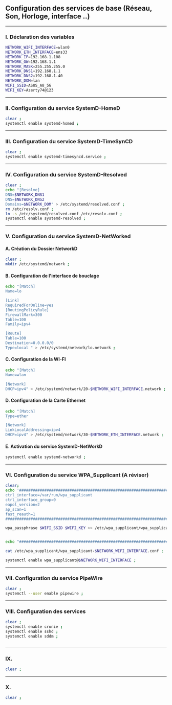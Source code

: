 ## Configuration des services de base (Réseau, Son, Horloge, interface ..)












----------------------------------------------------------------------------------------------------------------
### I. Déclaration des variables

```bash
NETWORK_WIFI_INTERFACE=wlan0
NETWORK_ETH_INTERFACE=ens33
NETWORK_IP=192.168.1.108
NETWORK_GW=192.168.1.1
NETWORK_MASK=255.255.255.0
NETWORK_DNS1=192.168.1.1
NETWORK_DNS2=192.168.1.40
NETWORK_DOM=lan
WIFI_SSID=ASUS_A8_5G
WIFI_KEY=Azerty74@123
```

----------------------------------------------------------------------------------------------------------------
### II. Configuration du service SystemD-HomeD
```bash
clear ;
systemctl enable systemd-homed ;
```

----------------------------------------------------------------------------------------------------------------
### III. Configuration du service SystemD-TimeSynCD
```bash
clear ;
systemctl enable systemd-timesyncd.service ; 
```

----------------------------------------------------------------------------------------------------------------
### IV. Configuration du service SystemD-Resolved
```bash
clear ;
echo "[Resolve]
DNS=$NETWORK_DNS1
DNS=$NETWORK_DNS2
Domains=$NETWORK_DOM" > /etc/systemd/resolved.conf ;
rm /etc/resolv.conf ;
ln -s /etc/systemd/resolved.conf /etc/resolv.conf ;
systemctl enable systemd-resolved ;
```


----------------------------------------------------------------------------------------------------------------
### V. Configuration du service SystemD-NetWorked

#### A. Création du Dossier NetworkD
```bash
clear ;
mkdir /etc/systemd/network ;
```

#### B. Configuration de l'interface de bouclage

```bash
echo "[Match]
Name=lo

[Link]
RequiredForOnline=yes
[RoutingPolicyRule]
FirewallMark=300
Table=100
Family=ipv4

[Route]
Table=100
Destination=0.0.0.0/0
Type=local " > /etc/systemd/network/lo.network ;
```

#### C. Configuration de la WI-FI
```bash
echo "[Match]
Name=wlan

[Network]
DHCP=ipv4" > /etc/systemd/network/20-$NETWORK_WIFI_INTERFACE.network ;
```

#### D. Configuration de la Carte Ethernet
```bash
echo "[Match]
Type=ether

[Network]
LinkLocalAddressing=ipv4
DHCP=ipv4" > /etc/systemd/network/30-$NETWORK_ETH_INTERFACE.network ;
```

#### E. Activation du service SystemD-NetWorkD
```bash
systemctl enable systemd-networkd ;
```


----------------------------------------------------------------------------------------------------------------
### VI. Configuration du service WPA_Supplicant (A réviser)
```bash
clear;
echo '###############################################################################
ctrl_interface=/var/run/wpa_supplicant
ctrl_interface_group=0
eapol_version=2
ap_scan=1
fast_reauth=1
###############################################################################' > /etc/wpa_supplicant/wpa_supplicant-$NETWORK_WIFI_INTERFACE.conf ;

wpa_passphrase $WIFI_SSID $WIFI_KEY >> /etc/wpa_supplicant/wpa_supplicant-$NETWORK_WIFI_INTERFACE.conf ; # Générer la configuration ID et PASS en chiffré


echo "##############################################################################" >> /etc/wpa_supplicant/wpa_supplicant-$NETWORK_WIFI_INTERFACE.conf ;

cat /etc/wpa_supplicant/wpa_supplicant-$NETWORK_WIFI_INTERFACE.conf ;

systemctl enable wpa_supplicant@$NETWORK_WIFI_INTERFACE ;
```

----------------------------------------------------------------------------------------------------------------
### VII. Configuration du service PipeWire
```bash
clear ;
systemctl --user enable pipewire ;
```

----------------------------------------------------------------------------------------------------------------
### VIII. Configuration des services
```bash
clear ;
systemctl enable cronie ;
systemctl enable sshd ;
systemctl enable sddm ;



```

----------------------------------------------------------------------------------------------------------------
### IX. 
```bash
clear ;
```

----------------------------------------------------------------------------------------------------------------
### X.
```bash
clear ;
```
